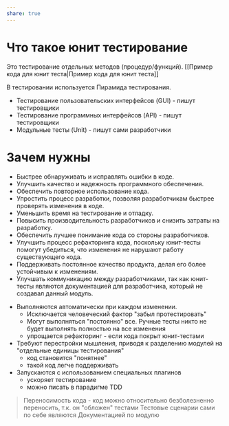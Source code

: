 ```yaml
---
share: true
---
```


# Что такое юнит тестирование

Это тестирование отдельных методов (процедур/функций). [[Пример кода для юнит теста|Пример кода для юнит теста]]

В тестировании используется Пирамида тестирования.

- Тестирование пользовательских интерфейсов (GUI) - пишут тестировщики
- Тестирование программных интерфейсов (API) - пишут тестировщики
- Модульные тесты (Unit) - пишут сами разработчики

# Зачем нужны

* Быстрее обнаруживать и исправлять ошибки в коде.
* Улучшить качество и надежность программного обеспечения.
* Обеспечить повторное использование кода.
* Упростить процесс разработки, позволяя разработчикам быстрее проверять изменения в коде.
* Уменьшить время на тестирование и отладку.
* Повысить производительность разработчиков и снизить затраты на разработку.
* Обеспечить лучшее понимание кода со стороны разработчиков.
* Улучшить процесс рефакторинга кода, поскольку юнит-тесты помогут убедиться, что изменения не нарушают работу существующего кода.
* Поддерживать постоянное качество продукта, делая его более устойчивым к изменениям.
* Улучшать коммуникацию между разработчиками, так как юнит-тесты являются документацией для разработчика, который не создавал данный модуль.

- Выполняются автоматически при каждом изменении.
	- Исключается человеческий фактор "забыл протестировать"
	- Могут выполняться "постоянно" все. Ручные тесты никто не будет выполнять полностью на все изменения
	- упрощается рефакторинг - если кода покрыт юнит-тестами
- Требуют перестройки мышления, приводя к разделению модулей на "отдельные единицы тестирования"
	- код становится "понятнее"
	- такой код легче поддерживать
- Запускаются с использованием специальных плагинов
	- ускоряет тестирование
	- можно писать в парадигме TDD
	

>	Переносимость кода - код можно относительно безболезненно переносить, т.к. он "обложен" тестами  Тестовые сценарии сами по себе являются Документацией по модулю
